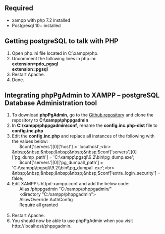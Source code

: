 ## Required

- xampp with php 7.2 installed
- Postgresql 10+ installed

## Getting postgreSQL to talk with PHP

1. Open php.ini file located in C:\xampp\php.
2. Uncomment the following lines in php.ini:<br>
    **extension=pdo_pgsql**<br>
    **extension=pgsql**
3. Restart Apache.
4. Done.

## Integrating phpPgAdmin to XAMPP – postgreSQL Database Administration tool

1. To download **phpPgAdmin**, go to the [Github repository](https://github.com/phppgadmin/phppgadmin) and clone the repository to **C:\xampp\phppgadmin**.
2. In **C:\xampp\phppgadmin\conf**, rename the **config.inc.php-dist** file to **config.inc.php**
3. Edit the **config.inc.php** and replace all instances of the following with the values below:<br>
    &nbsp;&nbsp;&nbsp;&nbsp;&nbsp;&nbsp;$conf['servers'][0]['host'] = 'localhost';<br>
    &nbsp;&nbsp;&nbsp;&nbsp;&nbsp;&nbsp;$conf['servers'][0]['pg_dump_path'] = 'C:\\xampp\\pgsql\\9.2\\bin\\pg_dump.exe';<br>
    &nbsp;&nbsp;&nbsp;&nbsp;&nbsp;&nbsp;$conf['servers'][0]['pg_dumpall_path'] = 'C:\\xampp\\pgsql\\9.2\\bin\\pg_dumpall.exe';<br>
    &nbsp;&nbsp;&nbsp;&nbsp;&nbsp;&nbsp;$conf['extra_login_security'] = false;
4. Edit XAMPP’s httpd-xampp.conf and add the below code:<br>
    &nbsp;&nbsp;&nbsp;&nbsp;&nbsp;&nbsp;Alias /phppgadmin "C:/xampp/phppgadmin/"<br>
    &nbsp;&nbsp;&nbsp;&nbsp;&nbsp;&nbsp;<directory "C:/xampp/phppgadmin"><br>
    &nbsp;&nbsp;&nbsp;&nbsp;&nbsp;&nbsp;AllowOverride AuthConfig<br>
    &nbsp;&nbsp;&nbsp;&nbsp;&nbsp;&nbsp;Require all granted<br>
    &nbsp;&nbsp;&nbsp;&nbsp;&nbsp;&nbsp;</directory>
5. Restart Apache.
6. You should now be able to use phpPgAdmin when you visit http://localhost/phppgadmin.